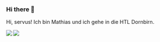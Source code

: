 ### Hi there 👋

Hi, servus! Ich bin Mathias und ich gehe in die HTL Dornbirn. 

<img align = "left" src="https://github-readme-stats.vercel.app/api?username=SenfundToast&hide=contribs,prs&theme=gruvbox%22/%3E"/>
<img align = "left" src="https://github-readme-stats.vercel.app/api/top-langs/?username=SenfundToast&layout=compact%22/%3E"/>

